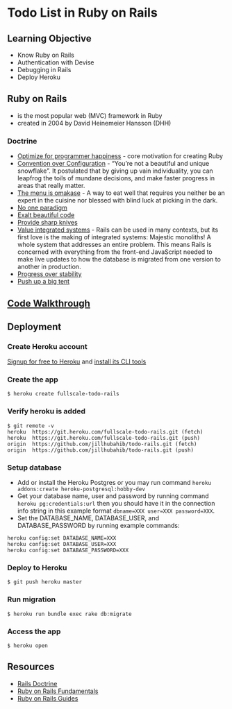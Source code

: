 # Todo List in Ruby on Rails

## Learning Objective
- Know Ruby on Rails
- Authentication with Devise
- Debugging in Rails
- Deploy Heroku

## Ruby on Rails
- is the most popular web (MVC) framework in Ruby
- created in 2004 by David Heinemeier Hansson (DHH)

### Doctrine
- [Optimize for programmer happiness](https://rubyonrails.org/doctrine/#optimize-for-programmer-happiness) - core motivation for creating Ruby
- [Convention over Configuration](https://rubyonrails.org/doctrine/#convention-over-configuration) - “You’re not a beautiful and unique snowflake”. It postulated that by giving up vain individuality, you can leapfrog the toils of mundane decisions, and make faster progress in areas that really matter.
- [The menu is omakase](https://rubyonrails.org/doctrine/#omakase) - A way to eat well that requires you neither be an expert in the cuisine nor blessed with blind luck at picking in the dark.
- [No one paradigm](https://rubyonrails.org/doctrine/#no-one-paradigm)
- [Exalt beautiful code](https://rubyonrails.org/doctrine/#beautiful-code)
- [Provide sharp knives](https://rubyonrails.org/doctrine/#provide-sharp-knives)
- [Value integrated systems](https://rubyonrails.org/doctrine/#integrated-systems) - Rails can be used in many contexts, but its first love is the making of integrated systems: Majestic monoliths! A whole system that addresses an entire problem. This means Rails is concerned with everything from the front-end JavaScript needed to make live updates to how the database is migrated from one version to another in production.
- [Progress over stability](https://rubyonrails.org/doctrine/#progress-over-stability)
- [Push up a big tent](https://rubyonrails.org/doctrine/#big-tent)

## [Code Walkthrough](https://github.com/jillhubahib/todo-rails/commits/master)

## Deployment
### Create Heroku account
[Signup for free to Heroku](https://signup.heroku.com/) and [install its CLI tools](https://devcenter.heroku.com/articles/heroku-cli#download-and-install)

### Create the app
```
$ heroku create fullscale-todo-rails
```

### Verify heroku is added
```
$ git remote -v
heroku  https://git.heroku.com/fullscale-todo-rails.git (fetch)
heroku  https://git.heroku.com/fullscale-todo-rails.git (push)
origin  https://github.com/jillhubahib/todo-rails.git (fetch)
origin  https://github.com/jillhubahib/todo-rails.git (push)
```

### Setup database
- Add or install the Heroku Postgres or you may run command `heroku addons:create heroku-postgresql:hobby-dev`
- Get your database name, user and password by running command `heroku pg:credentials:url` then you should have it in the connection info string in this example format `dbname=XXX user=XXX password=XXX`.
- Set the DATABASE_NAME, DATABASE_USER, and DATABASE_PASSWORD by running example commands:
```
heroku config:set DATABASE_NAME=XXX
heroku config:set DATABASE_USER=XXX
heroku config:set DATABASE_PASSWORD=XXX
```

### Deploy to Heroku
```
$ git push heroku master
```

### Run migration
```
$ heroku run bundle exec rake db:migrate
```

### Access the app
```
$ heroku open
```

## Resources

- [Rails Doctrine](https://rubyonrails.org/doctrine/)
- [Ruby on Rails Fundamentals](https://insights.dice.com/ruby-on-rails-fundamentals/)
- [Ruby on Rails Guides](https://guides.rubyonrails.org)